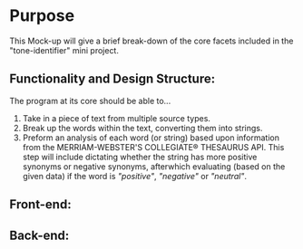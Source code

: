 # Purpose
This Mock-up will give a brief break-down of the core facets included in the "tone-identifier" mini project.

## Functionality and Design Structure:
The program at its core should be able to...
1. Take in a piece of text from multiple source types.
2. Break up the words within the text, converting them into strings.
3. Preform an analysis of each word (or string) based upon information from the MERRIAM-WEBSTER'S COLLEGIATE® THESAURUS API. This step will include dictating whether the string has more positive synonyms or negative synonyms, afterwhich evaluating (based on the given data) if the word is *"positive"*, *"negative"* or *"neutral"*.

## Front-end:

## Back-end:
